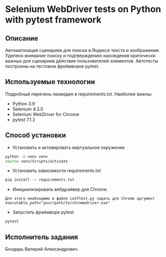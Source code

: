 # Selenium WebDriver tests on Python with pytest framework
## Описание
Автоматизация сценариев для поиска в Яндексе текста и изображения. 
Уделено внимание поиску и подтверждению нахождения критически важных для 
сценариев действия пользователей элементов. Автотесты построены на тестовом фреймворке pytest. 
## Используемые технологии
Подробный перечень приведен в requirements.txt.
Наиболее важны:
- Python 3.9
- Selenium 4.3.0
- Selenium WebDriver for Chrome
- pytest 7.1.2

## Способ установки
 - Установить и активировать виртуальное окружение
```bash
python -m venv venv
source venv/Scripts/activate
```
 - Установить зависимости requirements.txt
```bash
pip install -r requirements.txt
```
 - Инициализировать вебдрайвер для Сhrome.
```
Для этого необходимо в файле conftest.py задать для Chrome аргумент executable_path="your/path/to/chromedriver.exe"
```
 - Запустить фреймворк pytest
```bash
pytest
```

## Исполнитель задания
Бондарь Валерий Александрович
